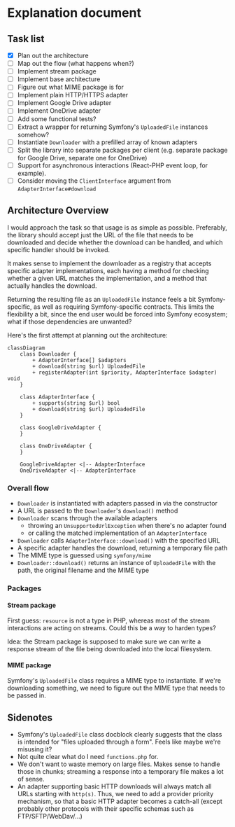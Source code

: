# Explanation document
## Task list
 - [X] Plan out the architecture
 - [ ] Map out the flow (what happens when?)
 - [ ] Implement stream package
 - [ ] Implement base architecture
 - [ ] Figure out what MIME package is for
 - [ ] Implement plain HTTP/HTTPS adapter
 - [ ] Implement Google Drive adapter
 - [ ] Implement OneDrive adapter
 - [ ] Add some functional tests?
 - [ ] Extract a wrapper for returning Symfony's `UploadedFile` instances somehow?
 - [ ] Instantiate `Downloader` with a prefilled array of known adapters
 - [ ] Split the library into separate packages per client (e.g. separate package for Google Drive, separate one for OneDrive)
 - [ ] Support for asynchronous interactions (React-PHP event loop, for example).
 - [ ] Consider moving the `ClientInterface` argument from `AdapterInterface#download`

## Architecture Overview

I would approach the task so that usage is as simple as possible. Preferably, the library should accept just
the URL of the file that needs to be downloaded and decide whether the download can be handled, and which specific
handler should be invoked.

It makes sense to implement the downloader as a registry that accepts specific adapter implementations, each having a
method for checking whether a given URL matches the implementation, and a method that actually handles the download.

Returning the resulting file as an `UploadedFile` instance feels a bit Symfony-specific, as well as requiring 
Symfony-specific contracts. This limits the flexibility a bit, since the end user would be forced into Symfony ecosystem;
what if those dependencies are unwanted? 

Here's the first attempt at planning out the architecture:
```mermaid
classDiagram
    class Downloader {
        + AdapterInterface[] $adapters
        + download(string $url) UploadedFile
        + registerAdapter(int $priority, AdapterInterface $adapter) void
    }

    class AdapterInterface {
        + supports(string $url) bool
        + download(string $url) UploadedFile
    }

    class GoogleDriveAdapter {
    }

    class OneDriveAdapter {
    }

    GoogleDriveAdapter <|-- AdapterInterface
    OneDriveAdapter <|-- AdapterInterface
```

### Overall flow
* `Downloader` is instantiated with adapters passed in via the constructor
* A URL is passed to the `Downloader`'s `download()` method
* `Downloader` scans through the available adapters
  * throwing an `UnsupportedUrlException` when there's no adapter found 
  * or calling the matched implementation of an `AdapterInterface`
* `Downloader` calls `AdapterInterface::download()` with the specified URL
* A specific adapter handles the download, returning a temporary file path
* The MIME type is guessed using `symfony/mime`
* `Downloader::download()` returns an instance of `UploadedFile` with the path, the original filename and the MIME type

### Packages
#### Stream package
First guess: `resource` is not a type in PHP, whereas most of the stream interactions are acting on streams. Could this
be a way to harden types?

Idea: the Stream package is supposed to make sure we can write a response stream of the file being downloaded into the
local filesystem.

#### MIME package
Symfony's `UploadedFile` class requires a MIME type to instantiate. If we're downloading something, we need to figure 
out the MIME type that needs to be passed in.

## Sidenotes

* Symfony's `UploadedFile` class docblock clearly suggests that the class is intended for "files uploaded through a 
  form". Feels like maybe we're misusing it?
* Not quite clear what do I need `functions.php` for.
* We don't want to waste memory on large files. Makes sense to handle those in chunks; streaming a response into a 
  temporary file makes a lot of sense.
* An adapter supporting basic HTTP downloads will always match all URLs starting with `http(s)`. Thus, we need to add a
  provider priority mechanism, so that a basic HTTP adapter becomes a catch-all (except probably other protocols with 
  their specific schemas such as FTP/SFTP/WebDav/...) 